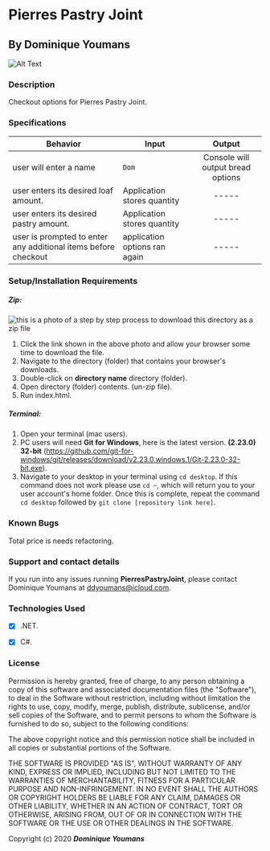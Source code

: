 # Pierres Pastry Joint

## By **Dominique Youmans**

![Alt Text](https://media.giphy.com/media/l4Jz3a8jO92crUlWM/giphy.gif)

### Description
Checkout options for Pierres Pastry Joint.

### Specifications


|Behavior|Input  |Output|
|-----------------------------|--------------------------|:--------------:|
|user will enter a name | `Dom`  | Console will output bread options |
|user enters its desired loaf amount.| Application stores quantity | ----- |
|user enters its desired pastry amount.| Application stores quantity | ----- |
|user is prompted to enter any additional items before checkout | application options ran again | ----- |


### Setup/Installation Requirements
##### Zip:
![this is a photo of a step by step process to download this directory as a zip file](https://lh3.googleusercontent.com/Pg6oODU_Img63CYp_9o5a3pSDCHpcp_g9HouHiOeTiJyHu4oHIX5iVy4uRuruJjrl9X6VKZefJg=s1000 "read")
 1. Click the link shown in the above photo and allow your browser some time to download the file.
 2. Navigate to the directory (folder) that contains your browser's downloads.
 3. Double-click on **directory name** directory (folder).
 4. Open directory (folder) contents. (un-zip file).  
 5. Run index.html.

##### Terminal:

 1.  Open your terminal (mac users).
 2. PC users will need **Git for Windows**, here is the latest version.   **(**2.23.0**) **32-bit**** (https://github.com/git-for-windows/git/releases/download/v2.23.0.windows.1/Git-2.23.0-32-bit.exe).
 3. Navigate to your desktop in your terminal using `cd desktop`.  If this command does not work please use `cd ~`, which will return you to your user account's home folder.  Once this is complete, repeat the command `cd desktop` followed by `git clone [repository link here]`.  


### Known Bugs

Total price is needs refactoring.

### Support and contact details

If you run into any issues running **PierresPastryJoint**, please contact Dominique Youmans at ddyoumans@icloud.com.

### Technologies Used

 - [x] .NET.
 - [x] C#.



### License

Permission is hereby granted, free of charge, to any person obtaining a copy of this software and associated documentation files (the "Software"), to deal in the Software without restriction, including without limitation the rights to use, copy, modify, merge, publish, distribute, sublicense, and/or sell copies of the Software, and to permit persons to whom the Software is furnished to do so, subject to the following conditions:

The above copyright notice and this permission notice shall be included in all copies or substantial portions of the Software.

THE SOFTWARE IS PROVIDED "AS IS", WITHOUT WARRANTY OF ANY KIND, EXPRESS OR IMPLIED, INCLUDING BUT NOT LIMITED TO THE WARRANTIES OF MERCHANTABILITY, FITNESS FOR A PARTICULAR PURPOSE AND NON-INFRINGEMENT. IN NO EVENT SHALL THE AUTHORS OR COPYRIGHT HOLDERS BE LIABLE FOR ANY CLAIM, DAMAGES OR OTHER LIABILITY, WHETHER IN AN ACTION OF CONTRACT, TORT OR OTHERWISE, ARISING FROM, OUT OF OR IN CONNECTION WITH THE SOFTWARE OR THE USE OR OTHER DEALINGS IN THE SOFTWARE.

Copyright (c) 2020 **_Dominique Youmans_**
